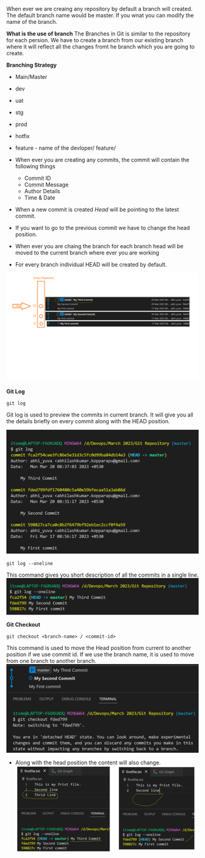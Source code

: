 When ever we are creaing any repository by default a branch will created. The default branch name would be master. If you wnat you can modify the name of the branch.

**What is the use of branch**
The Branches in Git is similar to the repository for each persion. We have to create a branch from our existing branch where it will reflect all the changes fromt he branch which you are going to create.

**Branching Strategy**
- Main/Master
- dev
- uat
- stg
- prod
- hotfix
- feature - name of the devloper/ feature/

- When ever you are creating any commits, the commit will contain the following things
    - Commit ID
    - Commit Message
    - Author Details
    - Time & Date
- When a new commit is created *Head* will be pointing to the latest commit.
- If you want to go to the previous commit we have to change the head position.
- When ever you are chaing the branch for each branch head will be moved to the current branch where ever you are working
- For every branch individual HEAD will be created by default.

![Privew](../images/git11.png)

**Git Log**
```
git log
```
Git log is used to preview the commits in current branch. It will give you all the details briefly on every commit along with the HEAD position.

![Privew](../images/git12.png)
```
git log --oneline
```
This command gives you short description of all the commits in a single line.
![Privew](../images/git13.png)

**Git Checkout**
```
git checkout <branch-name> / <commit-id>
```
This command is used to move the Head position from current to another position if we use commit id.
If we use the branch name, it is used to move from one branch to another branch.
![Privew](../images/git15.png)

- Along with the head position the content will also change.\
![Privew](../images/git14.png)